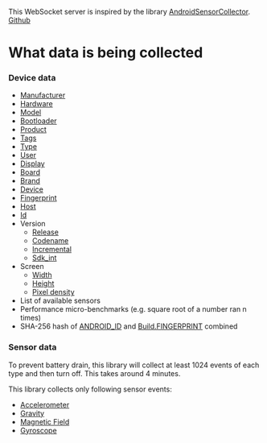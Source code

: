 This WebSocket server is inspired by the library [AndroidSensorCollector](https://jitpack.io/#ignassew/AndroidSensorCollector). [Github](https://github.com/ignassew/AndroidSensorCollector)

# What data is being collected

### Device data
- [Manufacturer](https://developer.android.com/reference/android/os/Build#MANUFACTURER)
- [Hardware](https://developer.android.com/reference/android/os/Build#HARDWARE)
- [Model](https://developer.android.com/reference/android/os/Build#MODEL)
- [Bootloader](https://developer.android.com/reference/android/os/Build#BOOTLOADER)
- [Product](https://developer.android.com/reference/android/os/Build#PRODUCT)
- [Tags](https://developer.android.com/reference/android/os/Build#TAGS)
- [Type](https://developer.android.com/reference/android/os/Build#TYPE)
- [User](https://developer.android.com/reference/android/os/Build#USER)
- [Display](https://developer.android.com/reference/android/os/Build#DISPLAY)
- [Board](https://developer.android.com/reference/android/os/Build#BOARD)
- [Brand](https://developer.android.com/reference/android/os/Build#BRAND)
- [Device](https://developer.android.com/reference/android/os/Build#DEVICE)
- [Fingerprint](https://developer.android.com/reference/android/os/Build#FINGERPRINT)
- [Host](https://developer.android.com/reference/android/os/Build#HOST)
- [Id](https://developer.android.com/reference/android/os/Build#ID)
- Version
  * [Release](https://developer.android.com/reference/android/os/Build.VERSION#RELEASE)
  * [Codename](https://developer.android.com/reference/android/os/Build.VERSION#CODENAME)
  * [Incremental](https://developer.android.com/reference/android/os/Build.VERSION#INCREMENTAL)
  * [Sdk_int](https://developer.android.com/reference/android/os/Build.VERSION#SDK_INT)
- Screen
  * [Width](https://developer.android.com/reference/android/util/DisplayMetrics#widthPixels)
  * [Height](https://developer.android.com/reference/android/util/DisplayMetrics#heightPixels)
  * [Pixel density](https://developer.android.com/reference/android/util/DisplayMetrics#density)
- List of available sensors
- Performance micro-benchmarks (e.g. square root of a number ran n times)
- SHA-256 hash of [ANDROID_ID](https://developer.android.com/reference/android/provider/Settings.Secure#ANDROID_ID) and [Build.FINGERPRINT](https://developer.android.com/reference/android/os/Build#FINGERPRINT) combined

### Sensor data

To prevent battery drain, this library will collect at least 1024 events of each type and then turn off. This takes around 4 minutes.

This library collects only following sensor events:
- [Accelerometer](https://developer.android.com/reference/android/hardware/Sensor#TYPE_ACCELEROMETER)
- [Gravity](https://developer.android.com/reference/android/hardware/Sensor#TYPE_GRAVITY)
- [Magnetic Field](https://developer.android.com/reference/android/hardware/Sensor#TYPE_MAGNETIC_FIELD)
- [Gyroscope](https://developer.android.com/reference/android/hardware/Sensor#TYPE_GYROSCOPE)
